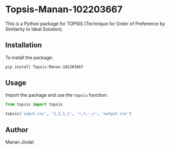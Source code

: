# Topsis-Manan-102203667

This is a Python package for TOPSIS (Technique for Order of Preference by Similarity to Ideal Solution).

## Installation

To install the package:

```bash
pip install Topsis-Manan-102203667
```

## Usage

Import the package and use the `topsis` function:

```python
from topsis import topsis

topsis('input.csv', '1,1,1,1', '+,+,-,+', 'output.csv')
```

## Author
Manan Jindal
